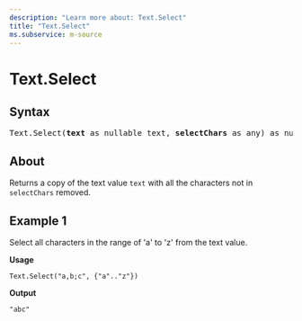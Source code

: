 ```yaml
---
description: "Learn more about: Text.Select"
title: "Text.Select"
ms.subservice: m-source
---
```

# Text.Select

## Syntax

<pre>
Text.Select(<b>text</b> as nullable text, <b>selectChars</b> as any) as nullable text
</pre>

## About

Returns a copy of the text value `text` with all the characters not in `selectChars` removed.

## Example 1

Select all characters in the range of 'a' to 'z' from the text value.

**Usage**

```powerquery-m
Text.Select("a,b;c", {"a".."z"})
```

**Output**

`"abc"`
